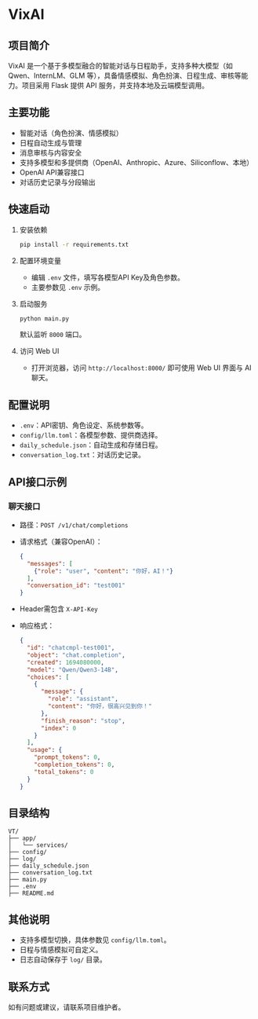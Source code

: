 # VixAI

## 项目简介
VixAI 是一个基于多模型融合的智能对话与日程助手，支持多种大模型（如 Qwen、InternLM、GLM 等），具备情感模拟、角色扮演、日程生成、审核等能力。项目采用 Flask 提供 API 服务，并支持本地及云端模型调用。

## 主要功能
- 智能对话（角色扮演、情感模拟）
- 日程自动生成与管理
- 消息审核与内容安全
- 支持多模型和多提供商（OpenAI、Anthropic、Azure、Siliconflow、本地）
- OpenAI API兼容接口
- 对话历史记录与分段输出

## 快速启动

1. 安装依赖
   ```bash
   pip install -r requirements.txt
   ```

2. 配置环境变量
   - 编辑 `.env` 文件，填写各模型API Key及角色参数。
   - 主要参数见 `.env` 示例。

3. 启动服务
   ```bash
   python main.py
   ```
   默认监听 `8000` 端口。

4.  访问 Web UI
    - 打开浏览器，访问 `http://localhost:8000/` 即可使用 Web UI 界面与 AI 聊天。

## 配置说明

- `.env`：API密钥、角色设定、系统参数等。
- `config/llm.toml`：各模型参数、提供商选择。
- `daily_schedule.json`：自动生成和存储日程。
- `conversation_log.txt`：对话历史记录。

## API接口示例

### 聊天接口

- 路径：`POST /v1/chat/completions`
- 请求格式（兼容OpenAI）：
  ```json
  {
    "messages": [
      {"role": "user", "content": "你好，AI！"}
    ],
    "conversation_id": "test001"
  }
  ```
- Header需包含 `X-API-Key`

- 响应格式：
  ```json
  {
    "id": "chatcmpl-test001",
    "object": "chat.completion",
    "created": 1694080000,
    "model": "Qwen/Qwen3-14B",
    "choices": [
      {
        "message": {
          "role": "assistant",
          "content": "你好，很高兴见到你！"
        },
        "finish_reason": "stop",
        "index": 0
      }
    ],
    "usage": {
      "prompt_tokens": 0,
      "completion_tokens": 0,
      "total_tokens": 0
    }
  }
  ```

## 目录结构

```
VT/
├── app/
│   └── services/
├── config/
├── log/
├── daily_schedule.json
├── conversation_log.txt
├── main.py
├── .env
├── README.md
```

## 其他说明

- 支持多模型切换，具体参数见 `config/llm.toml`。
- 日程与情感模拟可自定义。
- 日志自动保存于 `log/` 目录。

## 联系方式

如有问题或建议，请联系项目维护者。
